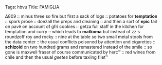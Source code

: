 Tags: hbvu
Title: FAMIGLIA
  
∆809 :: minus three so fire but first a sack of logs :: potatoes for **temptation** :: spark prose :: doezall the preps and cleaning :: and then a sort of **epic** fail on pavê on account of gfri cookies :: getza full staff in the kitchen for temptation and curry :: which leads to **matkoma** but instead of zz s roundzoff roy and rocky :: nine at the table so two small metal stools from the data center :: the usual conflicts poisoned by attention and cigarettes :: **schizoid** on two hundred grams and remastered instead of the smile :: so gone is maxwell fraser of course communicated by herc™ :: red wines from chile and then the usual _geetee_ before taxiing filet™  
